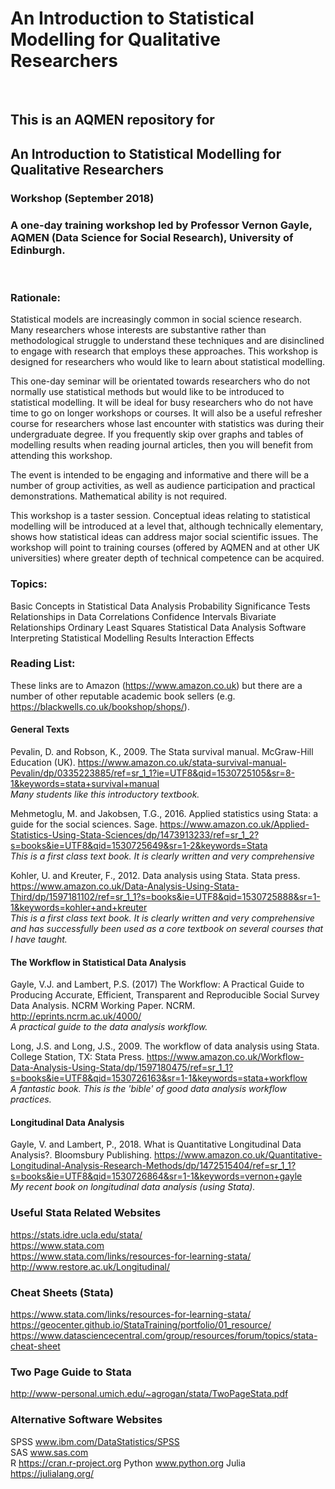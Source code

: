 # An Introduction to Statistical Modelling for Qualitative Researchers<br>
<br>

## This is an AQMEN repository for 
## An Introduction to Statistical Modelling for Qualitative Researchers


### Workshop (September 2018)

### A one-day training workshop led by Professor Vernon Gayle, AQMEN (Data Science for Social Research), University of Edinburgh.
<br>


### Rationale: 

Statistical models are increasingly common in social science research. Many researchers whose interests are substantive rather than methodological struggle to understand these techniques and are disinclined to engage with research that employs these approaches. This workshop is designed for researchers who would like to learn about statistical modelling.

This one-day seminar will be orientated towards researchers who do not normally use statistical methods but would like to be introduced to statistical modelling. It will be ideal for busy researchers who do not have time to go on longer workshops or courses. It will also be a useful refresher course for researchers whose last encounter with statistics was during their undergraduate degree. If you frequently skip over graphs and tables of modelling results when reading journal articles, then you will benefit from attending this workshop.

The event is intended to be engaging and informative and there will be a number of group activities, as well as audience participation and practical demonstrations. Mathematical ability is not required.

This workshop is a taster session. Conceptual ideas relating to statistical modelling will be introduced at a level that, although technically elementary, shows how statistical ideas can address major social scientific issues. The workshop will point to training courses (offered by AQMEN and at other UK universities) where greater depth of technical competence can be acquired.


### Topics: 

Basic Concepts in Statistical Data Analysis
Probability
Significance Tests
Relationships in Data
Correlations
Confidence Intervals
Bivariate Relationships
Ordinary Least Squares
Statistical Data Analysis Software
Interpreting Statistical Modelling Results
Interaction Effects

### Reading List: 

These links are to Amazon (https://www.amazon.co.uk) but there are a number of other reputable academic book sellers (e.g. https://blackwells.co.uk/bookshop/shops/).

#### General Texts

Pevalin, D. and Robson, K., 2009. The Stata survival manual. McGraw-Hill Education (UK).
https://www.amazon.co.uk/stata-survival-manual-Pevalin/dp/0335223885/ref=sr_1_1?ie=UTF8&qid=1530725105&sr=8-1&keywords=stata+survival+manual<br>
_Many students like this introductory textbook._

Mehmetoglu, M. and Jakobsen, T.G., 2016. Applied statistics using Stata: a guide for the social sciences. Sage.
https://www.amazon.co.uk/Applied-Statistics-Using-Stata-Sciences/dp/1473913233/ref=sr_1_2?s=books&ie=UTF8&qid=1530725649&sr=1-2&keywords=Stata<br>
_This is a first class text book. It is clearly written and very comprehensive_

Kohler, U. and Kreuter, F., 2012. Data analysis using Stata. Stata press.
https://www.amazon.co.uk/Data-Analysis-Using-Stata-Third/dp/1597181102/ref=sr_1_1?s=books&ie=UTF8&qid=1530725888&sr=1-1&keywords=kohler+and+kreuter<br>
_This is a first class text book. It is clearly written and very comprehensive and has successfully been used as a core textbook on several courses that I have taught._

#### The Workflow in Statistical Data Analysis

Gayle, V.J. and Lambert, P.S. (2017) The Workflow: A Practical Guide to Producing Accurate, Efficient, Transparent and Reproducible Social Survey Data Analysis. NCRM Working Paper. NCRM.
http://eprints.ncrm.ac.uk/4000/<br>
_A practical guide to the data analysis workflow._

Long, J.S. and Long, J.S., 2009. The workflow of data analysis using Stata. College Station, TX: Stata Press.
https://www.amazon.co.uk/Workflow-Data-Analysis-Using-Stata/dp/1597180475/ref=sr_1_1?s=books&ie=UTF8&qid=1530726163&sr=1-1&keywords=stata+workflow<br>
_A fantastic book. This is the 'bible' of good data analysis workflow practices._

#### Longitudinal Data Analysis

Gayle, V. and Lambert, P., 2018. What is Quantitative Longitudinal Data Analysis?. Bloomsbury Publishing.
https://www.amazon.co.uk/Quantitative-Longitudinal-Analysis-Research-Methods/dp/1472515404/ref=sr_1_1?s=books&ie=UTF8&qid=1530726864&sr=1-1&keywords=vernon+gayle<br>
_My recent book on longitudinal data analysis (using Stata)._


### Useful Stata Related Websites

https://stats.idre.ucla.edu/stata/  <br>
https://www.stata.com  <br>
https://www.stata.com/links/resources-for-learning-stata/  <br>
http://www.restore.ac.uk/Longitudinal/


### Cheat Sheets (Stata)

https://www.stata.com/links/resources-for-learning-stata/ <br>
https://geocenter.github.io/StataTraining/portfolio/01_resource/  <br>
https://www.datasciencecentral.com/group/resources/forum/topics/stata-cheat-sheet  <br>

### Two Page Guide to Stata

http://www-personal.umich.edu/~agrogan/stata/TwoPageStata.pdf

### Alternative Software Websites

SPSS	www.ibm.com/DataStatistics/SPSS <br>
SAS  	www.sas.com <br>
R		https://cran.r-project.org
Python	www.python.org
Julia	https://julialang.org/




